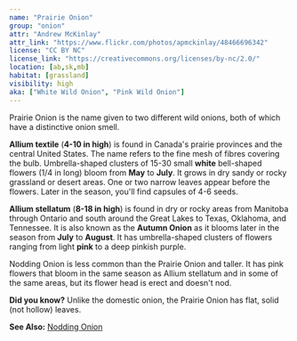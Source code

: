 ```yaml
---
name: "Prairie Onion"
group: "onion"
attr: "Andrew McKinlay"
attr_link: "https://www.flickr.com/photos/apmckinlay/48466696342"
license: "CC BY NC"
license_link: "https://creativecommons.org/licenses/by-nc/2.0/"
location: [ab,sk,mb]
habitat: [grassland]
visibility: high
aka: ["White Wild Onion", "Pink Wild Onion"]
---
```

Prairie Onion is the name given to two different wild onions, both of which have a distinctive onion smell. 

**Allium textile** (**4-10 in high**) is found in Canada's prairie provinces and the central United States. The name refers to the fine mesh of fibres covering the bulb. Umbrella-shaped clusters of 15-30 small **white**  bell-shaped flowers (1/4 in long) bloom from **May** to **July**. It grows in dry sandy or rocky grassland or desert areas. One or two narrow leaves appear before the flowers. Later in the season, you'll find capsules of 4-6 seeds. 

**Allium stellatum** (**8-18 in high**) is found in dry or rocky areas from Manitoba through Ontario and south around the Great Lakes to Texas, Oklahoma, and Tennessee. It is also known as the **Autumn Onion** as it blooms later in the season from **July** to **August**. It has umbrella-shaped clusters of flowers ranging from light **pink** to a deep pinkish purple.

Nodding Onion is less common than the Prairie Onion and taller. It has pink flowers that bloom in the same season as Allium stellatum and in some of the same areas, but its flower head is erect and doesn't nod.

**Did you know?** Unlike the domestic onion, the Prairie Onion has flat, solid (not hollow) leaves.

<!-- generated, do not edit -->
**See Also:**
[Nodding Onion](/plants/nodonion/)
